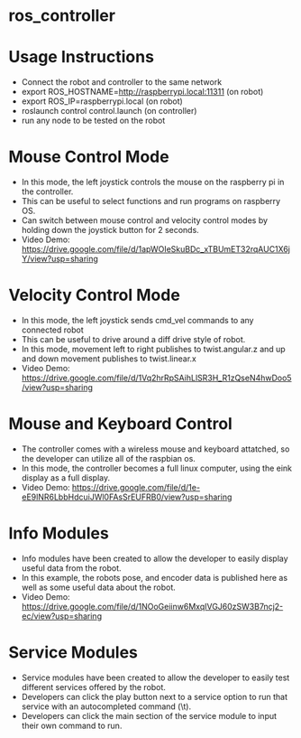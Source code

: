 # ros_controller

# Usage Instructions
- Connect the robot and controller to the same network
- export ROS_HOSTNAME=http://raspberrypi.local:11311 (on robot)
- export ROS_IP=raspberrypi.local (on robot)
- roslaunch control control.launch (on controller)
- run any node to be tested on the robot

# Mouse Control Mode
- In this mode, the left joystick controls the mouse on the raspberry pi in the controller. 
- This can be useful to select functions and run programs on raspberry OS.
- Can switch between mouse control and velocity control modes by holding down the joystick button for 2 seconds.
- Video Demo: https://drive.google.com/file/d/1apWOIeSkuBDc_xTBUmET32rqAUC1X6jY/view?usp=sharing

# Velocity Control Mode
- In this mode, the left joystick sends cmd_vel commands to any connected robot
- This can be useful to drive around a diff drive style of robot.
- In this mode, movement left to right publishes to twist.angular.z and up and down movement publishes to twist.linear.x
- Video Demo: https://drive.google.com/file/d/1Vq2hrRpSAihLlSR3H_R1zQseN4hwDoo5/view?usp=sharing

# Mouse and Keyboard Control
- The controller comes with a wireless mouse and keyboard attatched, so the developer can utilize all of the raspbian os.
- In this mode, the controller becomes a full linux computer, using the eink display as a full display.
- Video Demo: https://drive.google.com/file/d/1e-eE9lNR6LbbHdcuiJWl0FAsSrEUFRB0/view?usp=sharing

# Info Modules
- Info modules have been created to allow the developer to easily display useful data from the robot.
- In this example, the robots pose, and encoder data is published here as well as some useful data about the robot.
- Video Demo: https://drive.google.com/file/d/1NOoGeiinw6MxqIVGJ60zSW3B7ncj2-ec/view?usp=sharing

# Service Modules
- Service modules have been created to allow the developer to easily test different services offered by the robot.
- Developers can click the play button next to a service option to run that service with an autocompleted command (\t).
- Developers can click the main section of the service module to input their own command to run.

